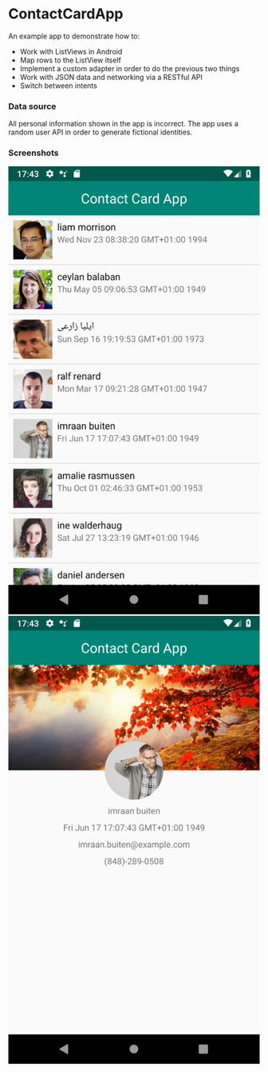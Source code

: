 # ContactCardApp

An example app to demonstrate how to:
- Work with ListViews in Android
- Map rows to the ListView itself
- Implement a custom adapter in order to do the previous two things
- Work with JSON data and networking via a RESTful API
- Switch between intents

### Data source
All personal information shown in the app is incorrect. The app uses a random user API in order to generate fictional identities.

### Screenshots
![Main screen](screenshot1.png)
![Details screen](screenshot2.png)